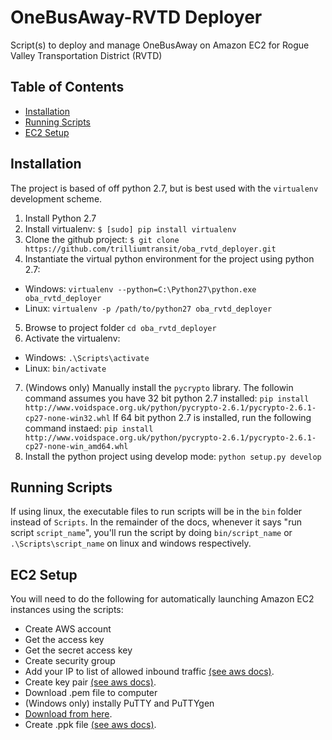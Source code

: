 # OneBusAway-RVTD Deployer

Script(s) to deploy and manage OneBusAway on Amazon EC2 for Rogue Valley Transportation District (RVTD)

## Table of Contents

* [Installation](#installation)
* [Running Scripts](#running-scripts)
* [EC2 Setup](#ec2-setup)

## Installation

The project is based of off python 2.7, but is best used with the `virtualenv` development scheme.

1. Install Python 2.7
2. Install virtualenv: `$ [sudo] pip install virtualenv`
3. Clone the github project: `$ git clone https://github.com/trilliumtransit/oba_rvtd_deployer.git`
4. Instantiate the virtual python environment for the project using python 2.7: 
  - Windows: `virtualenv --python=C:\Python27\python.exe oba_rvtd_deployer`
  - Linux: `virtualenv -p /path/to/python27 oba_rvtd_deployer`
5. Browse to project folder `cd oba_rvtd_deployer`
6. Activate the virtualenv: 
  - Windows: `.\Scripts\activate`
  - Linux: `bin/activate`
7. (Windows only) Manually install the `pycrypto` library.  The followin command assumes you have 32 bit python 2.7 installed: `pip install http://www.voidspace.org.uk/python/pycrypto-2.6.1/pycrypto-2.6.1-cp27-none-win32.whl`  If 64 bit python 2.7 is installed, run the following command instaed:  `pip install http://www.voidspace.org.uk/python/pycrypto-2.6.1/pycrypto-2.6.1-cp27-none-win_amd64.whl`
8. Install the python project using develop mode: `python setup.py develop`

## Running Scripts

If using linux, the executable files to run scripts will be in the `bin` folder instead of `Scripts`.  In the remainder of the docs, whenever it says "run script `script_name`", you'll run the script by doing `bin/script_name` or `.\Scripts\script_name` on linux and windows respectively.

## EC2 Setup

You will need to do the following for automatically launching Amazon EC2 instances using the scripts:

- Create AWS account
 - Get the access key
 - Get the secret access key
- Create security group
 - Add your IP to list of allowed inbound traffic [(see aws docs)](http://docs.aws.amazon.com/AWSEC2/latest/UserGuide/authorizing-access-to-an-instance.html).
- Create key pair [(see aws docs)](http://docs.aws.amazon.com/AWSEC2/latest/UserGuide/ec2-key-pairs.html).
 - Download .pem file to computer
- (Windows only) instally PuTTY and PuTTYgen
 - [Download from here](http://www.chiark.greenend.org.uk/~sgtatham/putty/download.html).
 - Create .ppk file [(see aws docs)](http://docs.aws.amazon.com/AWSEC2/latest/UserGuide/putty.html).
